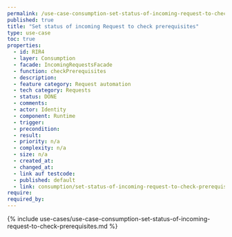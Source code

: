 ```yaml
---
permalink: /use-case-consumption-set-status-of-incoming-request-to-check-prerequisites
published: true
title: "Set status of incoming Request to check prerequisites"
type: use-case
toc: true
properties:
  - id: RIR4
  - layer: Consumption
  - facade: IncomingRequestsFacade
  - function: checkPrerequisites
  - description:
  - feature category: Request automation
  - tech category: Requests
  - status: DONE
  - comments:
  - actor: Identity
  - component: Runtime
  - trigger:
  - precondition:
  - result:
  - priority: n/a
  - complexity: n/a
  - size: n/a
  - created_at:
  - changed_at:
  - link auf testcode:
  - published: default
  - link: consumption/set-status-of-incoming-request-to-check-prerequisites
require:
required_by:
---
```


{% include use-cases/use-case-consumption-set-status-of-incoming-request-to-check-prerequisites.md %}
